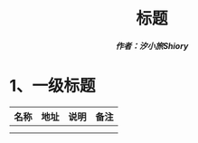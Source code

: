 <center><h1>标题</h1></center>

<center><h5>作者：汐小旅Shiory</h5></center>



# 1、一级标题

| 名称 | 地址 | 说明 | 备注 |
| ---- | ---- | ---- | ---- |
|      |      |      |      |
|      |      |      |      |

